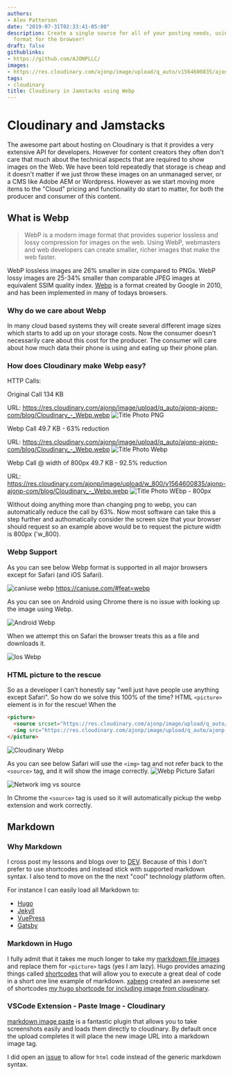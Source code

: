 ```yaml
---
authors:
- Alex Patterson
date: "2019-07-31T02:33:41-05:00"
description: Create a single source for all of your posting needs, using the best
  format for the browser!
draft: false
githublinks:
- https://github.com/AJONPLLC/
images:
- https://res.cloudinary.com/ajonp/image/upload/q_auto/v1564600835/ajonp-ajonp-com/blog/Cloudinary_-_Webp.webp
tags:
- cloudinary
title: Cloudinary in Jamstacks using Webp
---
```


# Cloudinary and Jamstacks
The awesome part about hosting on Cloudinary is that it provides a very extensive API for developers. However for content creators they often don't care that much about the technical aspects that are required to show images on the Web. We have been told repeatedly that storage is cheap and it doesn't matter if we just throw these images on an unmanaged server, or a CMS like Adobe AEM or Wordpress. However as we start moving more items to the "Cloud" pricing and functionality do start to matter, for both the producer and consumer of this content.

## What is Webp
> WebP is a modern image format that provides superior lossless and lossy compression for images on the web. Using WebP, webmasters and web developers can create smaller, richer images that make the web faster.

WebP lossless images are 26% smaller in size compared to PNGs. WebP lossy images are 25-34% smaller than comparable JPEG images at equivalent SSIM quality index.
[Webp](https://developers.google.com/speed/webp/) is a format created by Google in 2010, and has been implemented in many of todays browsers.

### Why do we care about Webp
In many cloud based systems they will create several different image sizes which starts to add up on your storage costs. Now the consumer doesn't necessarily care about this cost for the producer. The consumer will care about how much data their phone is using and eating up their phone plan.

### How does Cloudinary make Webp easy?

HTTP Calls: 

Original Call 134 KB

URL: https://res.cloudinary.com/ajonp/image/upload/q_auto/ajonp-ajonp-com/blog/Cloudinary_-_Webp.webp
![Title Photo PNG](https://res.cloudinary.com/ajonp/image/upload/q_auto/ajonp-ajonp-com/blog/hffb2m4yoewvtwd2np2f.webp)

Webp Call 49.7 KB - 63% reduction

URL: https://res.cloudinary.com/ajonp/image/upload/q_auto/ajonp-ajonp-com/blog/Cloudinary_-_Webp.webp
![Title Photo Webp](https://res.cloudinary.com/ajonp/image/upload/q_auto/ajonp-ajonp-com/blog/kjzt6byjwsdwou7pw19w.webp)

Webp Call @ width of 800px 49.7 KB - 92.5% reduction

URL: https://res.cloudinary.com/ajonp/image/upload/w_800/v1564600835/ajonp-ajonp-com/blog/Cloudinary_-_Webp.webp
![Title Photo WEbp - 800px](https://res.cloudinary.com/ajonp/image/upload/q_auto/ajonp-ajonp-com/blog/tnvs0tqkfawkzmseeae3.webp)

Without doing anything more than changing png to webp, you can automatically reduce the call by 63%. Now most software can take this a step further and authomatically consider the screen size that your browser should request so an example above would be to request the picture width is 800px ('w_800). 

### Webp Support

As you can see below Webp format is supported in all major browsers except for Safari (and iOS Safari). 

![caniuse webp](https://res.cloudinary.com/ajonp/image/upload/q_auto/ajonp-ajonp-com/blog/fevcd3nnmbjwdtosomva.webp)
https://caniuse.com/#feat=webp

As you can see on Android using Chrome there is no issue with looking up the image using Webp.

![Android Webp](https://res.cloudinary.com/ajonp/image/upload/h_500/v1564962205/ajonp-ajonp-com/blog/h2totv0ub4jndjjnc7rf.webp)

When we attempt this on Safari the browser treats this as a file and downloads it.

![Ios Webp](https://res.cloudinary.com/ajonp/image/upload/h_500/v1564961942/ajonp-ajonp-com/blog/a8lmuu47pztq0jevrhku.webp)

### HTML picture to the rescue

So as a developer I can't honestly say "well just have people use anything except Safari". So how do we solve this 100% of the time? HTML `<picture>` element is in for the rescue! When the 

```html
<picture>
  <source srcset="https://res.cloudinary.com/ajonp/image/upload/q_auto/ajonp-ajonp-com/blog/Cloudinary_-_Webp.webp" type="image/webp">
  <img src="https://res.cloudinary.com/ajonp/image/upload/q_auto/ajonp-ajonp-com/blog/Cloudinary_-_Webp.webp" alt="Cloudinary Webp">
</picture>
```

<picture>
  <source srcset="https://res.cloudinary.com/ajonp/image/upload/q_auto/ajonp-ajonp-com/blog/Cloudinary_-_Webp.webp" type="image/webp">
  <img src="https://res.cloudinary.com/ajonp/image/upload/q_auto/ajonp-ajonp-com/blog/Cloudinary_-_Webp.webp" alt="Cloudinary Webp">
</picture>

As you can see below Safari will use the `<img>` tag and not refer back to the `<source>` tag, and it will show the image correctly.
![Webp Picture Safari](https://res.cloudinary.com/ajonp/image/upload/q_auto/ajonp-ajonp-com/blog/pwbznjt7jh166kacevkx.webp)

![Network img vs source](https://res.cloudinary.com/ajonp/image/upload/q_auto/ajonp-ajonp-com/blog/ylcgjkzqau17g3cov6by.webp)

In Chrome the `<source>` tag is used so it will automatically pickup the webp extension and work correctly.

## Markdown

### Why Markdown

I cross post my lessons and blogs over to [DEV](https://dev.to/). Because of this I don't prefer to use shortcodes and instead stick with supported markdown syntax. I also tend to move on the the next "cool" technology platform often. 

For instance I can easily load all Markdown to: 

- [Hugo](https://gohugo.io/)
- [Jekyll](https://jekyllrb.com/)
- [VuePress](https://vuepress.vuejs.org/)
- [Gatsby](https://www.gatsbyjs.org/)

### Markdown in Hugo

I fully admit that it takes me much longer to take my [markdown file images](https://github.com/adam-p/markdown-here/wiki/Markdown-Cheatsheet#images) and replace them for `<picture>` tags (yes I am lazy). Hugo provides amazing things called [shortcodes](https://gohugo.io/content-management/shortcodes/) that will allow you to execute a great deal of code in a short one line example of markdown. [xabeng](https://dev.to/xabeng) created an awesome set of shortcodes  [my hugo shortcode for including image from cloudinary](https://dev.to/xabeng/my-hugo-shortcode-for-including-image-from-cloudinary-1l46).

### VSCode Extension - Paste Image - Cloudinary

[markdown image paste](https://marketplace.visualstudio.com/items?itemName=njLeonZhang.markdown-image-paste) is a fantastic plugin that allows you to take screenshots easily and loads them directly to cloudinary. By default once the upload completes it will place the new image URL into a markdown image tag.

I did open an [issue](https://github.com/njleonzhang/vscode-extension-mardown-image-paste/issues/9) to allow for `html` code instead of the generic markdown syntax. 